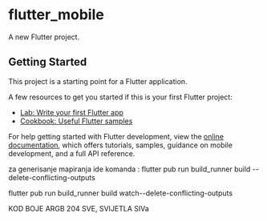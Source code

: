 # flutter_mobile

A new Flutter project.

## Getting Started

This project is a starting point for a Flutter application.

A few resources to get you started if this is your first Flutter project:

- [Lab: Write your first Flutter app](https://docs.flutter.dev/get-started/codelab)
- [Cookbook: Useful Flutter samples](https://docs.flutter.dev/cookbook)

For help getting started with Flutter development, view the
[online documentation](https://docs.flutter.dev/), which offers tutorials,
samples, guidance on mobile development, and a full API reference.

za generisanje mapiranja ide komanda :
flutter pub run build_runner build --delete-conflicting-outputs

flutter pub run build_runner build watch--delete-conflicting-outputs



KOD BOJE ARGB 204 SVE, SVIJETLA SIVa